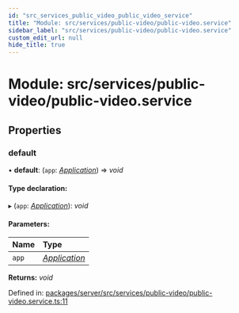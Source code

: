 ```yaml
---
id: "src_services_public_video_public_video_service"
title: "Module: src/services/public-video/public-video.service"
sidebar_label: "src/services/public-video/public-video.service"
custom_edit_url: null
hide_title: true
---
```


# Module: src/services/public-video/public-video.service

## Properties

### default

• **default**: (`app`: [*Application*](src_declarations.md#application)) => *void*

#### Type declaration:

▸ (`app`: [*Application*](src_declarations.md#application)): *void*

#### Parameters:

Name | Type |
:------ | :------ |
`app` | [*Application*](src_declarations.md#application) |

**Returns:** *void*

Defined in: [packages/server/src/services/public-video/public-video.service.ts:11](https://github.com/xr3ngine/xr3ngine/blob/66a84a950/packages/server/src/services/public-video/public-video.service.ts#L11)
